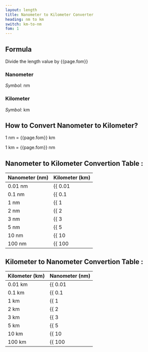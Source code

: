 ```yaml
---
layout: length
title: Nanometer to Kilometer Converter
heading: nm to km
switch: km-to-nm
fom: 1
---
```


## Formula
Divide the length value by {{page.fom}}

### Nanometer
*Symbol*: nm

### Kilometer
*Symbol*: km

## How to Convert Nanometer to Kilometer?
1 nm = {{page.fom}} km

1 km = {{page.fom}} nm

## Nanometer to Kilometer Convertion Table :

| Nanometer (nm) | Kilometer (km) |
| ---- | ---- |
| 0.01 nm | {{ 0.01 | divided_by: page.fom | round: 5 }} km |
| 0.1 nm | {{ 0.1 | divided_by: page.fom | round: 5 }} km |
| 1 nm | {{ 1 | divided_by: page.fom | round: 5 }} km |
| 2 nm | {{ 2 | divided_by: page.fom | round: 5 }} km |
| 3 nm | {{ 3 | divided_by: page.fom | round: 5 }} km |
| 5 nm | {{ 5 | divided_by: page.fom | round: 5 }} km |
| 10 nm | {{ 10 | divided_by: page.fom | round: 5 }} km |
| 100 nm | {{ 100 | divided_by: page.fom | round: 5 }} km |

## Kilometer to Nanometer Convertion Table :

| Kilometer (km) | Nanometer (nm) |
| ---- | ---- |
| 0.01 km | {{ 0.01 | times: page.fom | round: 5 }} nm |
| 0.1 km | {{ 0.1 | times: page.fom | round: 5 }} nm |
| 1 km | {{ 1 | times: page.fom | round: 5 }} nm |
| 2 km | {{ 2 | times: page.fom | round: 5 }} nm |
| 3 km | {{ 3 | times: page.fom | round: 5 }} nm |
| 5 km | {{ 5 | times: page.fom | round: 5 }} nm |
| 10 km | {{ 10 | times: page.fom | round: 5 }} nm |
| 100 km | {{ 100 | times: page.fom | round: 5 }} nm |

<script>
selectInput[0].selected = true
selectOutput[8].selected = true
</script>
